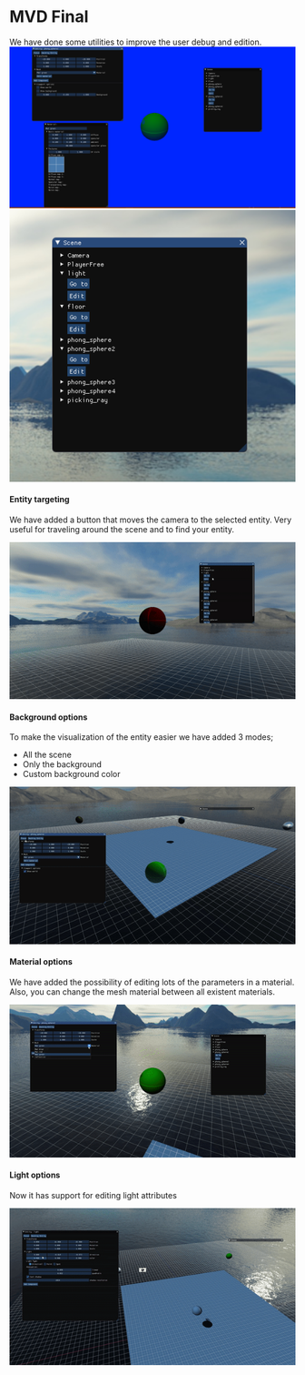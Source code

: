 # MVD Final

We have done some utilities to improve the user debug and edition.
![](img/all.png)
![](img/list.png)


#### Entity targeting

We have added a button that moves the camera to the selected entity. Very useful for traveling around the scene and to find your entity.

![](img/focus.gif)

#### Background options

To make the visualization of the entity easier we have added 3 modes;
* All the scene
* Only the background
* Custom background color

![](img/background.gif)

#### Material options

We have added the possibility of editing lots of the parameters in a material. 
Also, you can change the mesh material between all existent materials.

![](img/material.gif)

#### Light options

Now it has support for editing light attributes

![](img/light.gif)